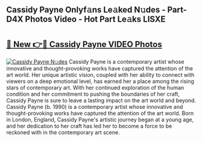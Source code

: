 ## Cassidy Payne Onlyf𝚊ns Le𝚊ked N𝚞des - Part-D4X Photos Video - Hot Part Le𝚊ks LISXE

# <h2><a href="http://ab12848.deff.icu/?id=Cassidy+Payne">🔗 New 👉🔴 Cassidy Payne VIDEO Photos</a></h2>

[![Cassidy Payne N𝚞des](https://i.imgur.com/rIISA9y.gif)](http://ab12848.deff.icu/?id=Cassidy+Payne)
Cassidy Payne is a contemporary artist whose innovative and thought-provoking works have captured the attention of the art world. Her unique artistic vision, coupled with her ability to connect with viewers on a deep emotional level, has earned her a place among the rising stars of contemporary art. With her continued exploration of the human condition and her commitment to pushing the boundaries of her craft, Cassidy Payne is sure to leave a lasting impact on the art world and beyond. Cassidy Payne (b. 1990) is a contemporary artist whose innovative and thought-provoking works have captured the attention of the art world. Born in London, England, Cassidy Payne's artistic journey began at a young age, and her dedication to her craft has led her to become a force to be reckoned with in the contemporary art scene.
